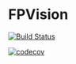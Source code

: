 # FPVision

[![Build Status](https://travis-ci.org/wrengit/FPVision.svg?branch=master)](https://travis-ci.org/wrengit/FPVision)

[![codecov](https://codecov.io/gh/wrengit/FPVision/branch/master/graph/badge.svg)](https://codecov.io/gh/wrengit/FPVision)
